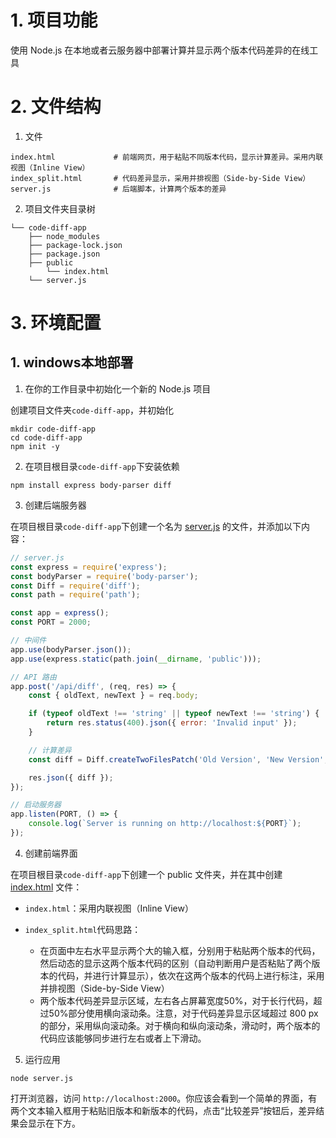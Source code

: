# 1. 项目功能

使用 Node.js 在本地或者云服务器中部署计算并显示两个版本代码差异的在线工具

# 2. 文件结构

1. 文件

```
index.html             # 前端网页，用于粘贴不同版本代码，显示计算差异。采用内联视图（Inline View）
index_split.html       # 代码差异显示，采用并排视图（Side-by-Side View）
server.js              # 后端脚本，计算两个版本的差异
```

2. 项目文件夹目录树

```
└── code-diff-app
    ├── node_modules
    ├── package-lock.json
    ├── package.json
    ├── public
        └── index.html
    └── server.js
```

# 3. 环境配置

## 1. windows本地部署

1. 在你的工作目录中初始化一个新的 Node.js 项目

创建项目文件夹`code-diff-app`，并初始化

```
mkdir code-diff-app
cd code-diff-app
npm init -y
```


2. 在项目根目录`code-diff-app`下安装依赖

```
npm install express body-parser diff
```


3. 创建后端服务器

在项目根目录`code-diff-app`下创建一个名为 [server.js](server.js) 的文件，并添加以下内容：

```js
// server.js
const express = require('express');
const bodyParser = require('body-parser');
const Diff = require('diff');
const path = require('path');

const app = express();
const PORT = 2000;

// 中间件
app.use(bodyParser.json());
app.use(express.static(path.join(__dirname, 'public')));

// API 路由
app.post('/api/diff', (req, res) => {
    const { oldText, newText } = req.body;

    if (typeof oldText !== 'string' || typeof newText !== 'string') {
        return res.status(400).json({ error: 'Invalid input' });
    }

    // 计算差异
    const diff = Diff.createTwoFilesPatch('Old Version', 'New Version', oldText, newText, '', '');

    res.json({ diff });
});

// 启动服务器
app.listen(PORT, () => {
    console.log(`Server is running on http://localhost:${PORT}`);
});
```

4. 创建前端界面

在项目根目录`code-diff-app`下创建一个 public 文件夹，并在其中创建 [index.html](index.html) 文件：

-  `index.html`：采用内联视图（Inline View）

-  `index_split.html`代码思路：
    -  在页面中左右水平显示两个大的输入框，分别用于粘贴两个版本的代码，然后动态的显示这两个版本代码的区别（自动判断用户是否粘贴了两个版本的代码，并进行计算显示），依次在这两个版本的代码上进行标注，采用并排视图（Side-by-Side View）
    -  两个版本代码差异显示区域，左右各占屏幕宽度50%，对于长行代码，超过50%部分使用横向滚动条。注意，对于代码差异显示区域超过 800 px的部分，采用纵向滚动条。对于横向和纵向滚动条，滑动时，两个版本的代码应该能够同步进行左右或者上下滑动。



5. 运行应用

```
node server.js
```

打开浏览器，访问 `http://localhost:2000`。你应该会看到一个简单的界面，有两个文本输入框用于粘贴旧版本和新版本的代码，点击“比较差异”按钮后，差异结果会显示在下方。









